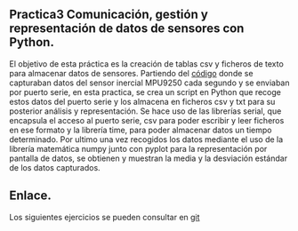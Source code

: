 ## Practica3 Comunicación, gestión y representación de datos de sensores con Python.

El objetivo de esta práctica es la creación de tablas csv y ficheros de texto para almacenar datos de sensores. Partiendo del [código](https://github.com/joaquinuza/Practica2/blob/main/FREERTOS_ejc2/FREERTOS_ejc2.ino) donde se capturaban datos del sensor inercial MPU9250 cada segundo y se enviaban por puerto serie, en esta practica, se crea un script en Python que recoge estos datos del puerto serie y los almacena en ficheros csv y txt para su posterior análisis y representación. 
Se hace uso de las librerías serial, que encapsula el acceso al puerto serie, csv para poder escribir y leer ficheros en ese formato y la librería time, para poder almacenar datos un tiempo determinado.
Por ultimo una vez recogidos los datos mediante el uso de la librería matemática numpy junto con pyplot para la representación por pantalla de datos,  se obtienen y muestran la media y la desviación estándar de los datos capturados. 

## Enlace.
Los siguientes ejercicios se pueden consultar en [git](https://github.com/joaquinuza/Practica3)